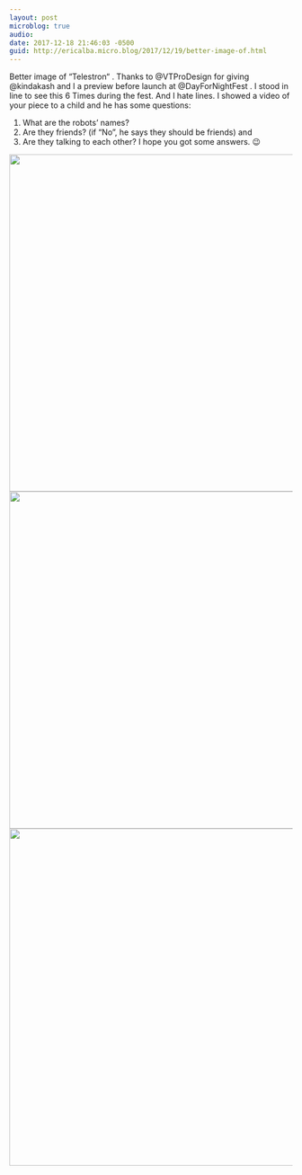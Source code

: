 ```yaml
---
layout: post
microblog: true
audio: 
date: 2017-12-18 21:46:03 -0500
guid: http://ericalba.micro.blog/2017/12/19/better-image-of.html
---
```

Better image of “Telestron“ . Thanks to @VTProDesign for giving @kindakash and I a preview before launch at @DayForNightFest . I stood in line to see this 6 Times during the fest. And I hate lines. 
I showed a video of your piece to a child and he has some questions: 
1. What are the robots’ names? 
2. Are they friends? (if “No”, he says they should be friends) and 
3. Are they talking to each other? 
I hope you got some answers. 😉

<img src="http://micro.ericalba.com/uploads/2018/f7145e5ce6.jpg" width="600" height="600" /><img src="http://micro.ericalba.com/uploads/2018/09ef0bcf2a.jpg" width="600" height="600" /><img src="http://micro.ericalba.com/uploads/2018/1d121d0d59.jpg" width="600" height="600" />
